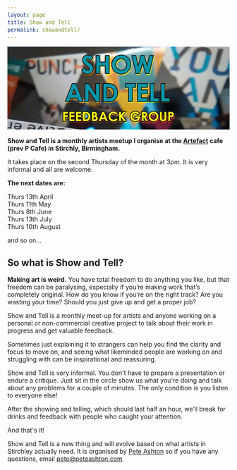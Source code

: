 ```yaml
---
layout: page
title: Show and Tell
permalink: showandtell/
---
```


![](assets/images/showandtelllowres.jpg)

**Show and Tell is a monthly artists meetup I organise at the [Artefact](http://artefactstirchley.co.uk) cafe (prev P Cafe) in Stirchly, Birmingham.**

It takes place on the second Thursday of the month at 3pm. It is very informal and all are welcome. 

**The next dates are:**

Thurs 13th April  
Thurs 11th May  
Thurs 8th June  
Thurs 13th July  
Thurs 10th August

and so on...

## So what is Show and Tell? 

**Making art is weird.** You have total freedom to do anything you like, but that freedom can be paralysing, especially if you’re making work that’s completely original. How do you know if you’re on the right track? Are you wasting your time? Should you just give up and get a proper job? 

Show and Tell is a monthly meet-up for artists and anyone working on a personal or non-commercial creative project to talk about their work in progress and get valuable feedback.

Sometimes just explaining it to strangers can help you find the clarity and focus to move on, and seeing what likeminded people are working on and struggling with can be inspirational and reassuring.

Show and Tell is very informal. You don't have to prepare a presentation or endure a critique. Just sit in the circle show us what you're doing and talk about any problems for a couple of minutes. The only condition is you listen to everyone else!

After the showing and telling, which should last half an hour, we’ll break for drinks and feedback with people who caught your attention.

And that's it!

Show and Tell is a new thing and will evolve based on what artists in Stirchley actually need. It is organised by [Pete Ashton](http://art.peteashton.com) so if you have any questions, email pete@peteashton.com